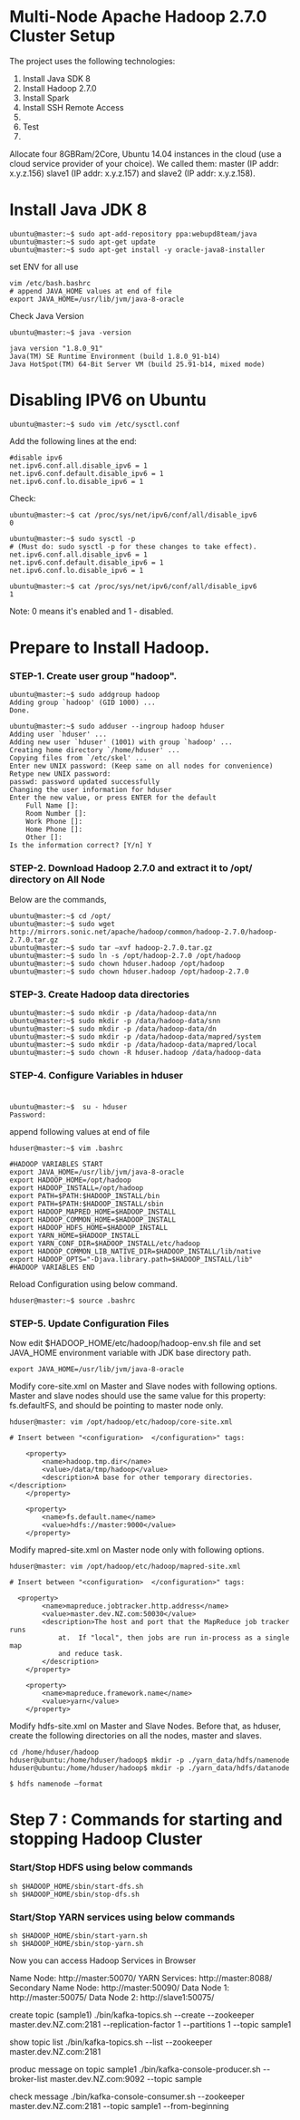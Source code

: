 # Multi-Node Apache Hadoop 2.7.0 Cluster Setup

The project uses the following technologies:
1. Install Java SDK 8
2. Install Hadoop 2.7.0
3. Install Spark
4. Install SSH Remote Access
5. 
6. Test
7. 

Allocate four 8GBRam/2Core, Ubuntu 14.04 instances in the cloud (use a cloud service provider of your choice).
We called them: master (IP addr: x.y.z.156) slave1 (IP addr: x.y.z.157) and slave2 (IP addr: x.y.z.158).

# Install Java JDK 8
```
ubuntu@master:~$ sudo apt-add-repository ppa:webupd8team/java
ubuntu@master:~$ sudo apt-get update
ubuntu@master:~$ sudo apt-get install -y oracle-java8-installer
```
set ENV for all use
```
vim /etc/bash.bashrc
# append JAVA_HOME values at end of file
export JAVA_HOME=/usr/lib/jvm/java-8-oracle
```

Check Java Version
```
ubuntu@master:~$ java -version

java version "1.8.0_91"
Java(TM) SE Runtime Environment (build 1.8.0_91-b14)
Java HotSpot(TM) 64-Bit Server VM (build 25.91-b14, mixed mode)
```

# Disabling IPV6 on Ubuntu
```
ubuntu@master:~$ sudo vim /etc/sysctl.conf
```
Add the following lines at the end:
```
#disable ipv6
net.ipv6.conf.all.disable_ipv6 = 1
net.ipv6.conf.default.disable_ipv6 = 1
net.ipv6.conf.lo.disable_ipv6 = 1
```
Check:
```
ubuntu@master:~$ cat /proc/sys/net/ipv6/conf/all/disable_ipv6 
0

ubuntu@master:~$ sudo sysctl -p
# (Must do: sudo sysctl -p for these changes to take effect).
net.ipv6.conf.all.disable_ipv6 = 1
net.ipv6.conf.default.disable_ipv6 = 1
net.ipv6.conf.lo.disable_ipv6 = 1

ubuntu@master:~$ cat /proc/sys/net/ipv6/conf/all/disable_ipv6 
1
```
Note: 0 means it's enabled and 1 - disabled.

# Prepare to Install Hadoop.
### STEP-1. Create user group "hadoop".
```
ubuntu@master:~$ sudo addgroup hadoop
Adding group `hadoop' (GID 1000) ...
Done.

ubuntu@master:~$ sudo adduser --ingroup hadoop hduser
Adding user `hduser' ...
Adding new user `hduser' (1001) with group `hadoop' ...
Creating home directory `/home/hduser' ...
Copying files from `/etc/skel' ...
Enter new UNIX password: (Keep same on all nodes for convenience)
Retype new UNIX password: 
passwd: password updated successfully
Changing the user information for hduser
Enter the new value, or press ENTER for the default
    Full Name []: 
    Room Number []: 
    Work Phone []: 
    Home Phone []: 
    Other []: 
Is the information correct? [Y/n] Y
```
### STEP-2. Download Hadoop 2.7.0 and extract it to /opt/ directory on All Node
Below are the commands,
```
ubuntu@master:~$ cd /opt/
ubuntu@master:~$ sudo wget http://mirrors.sonic.net/apache/hadoop/common/hadoop-2.7.0/hadoop-2.7.0.tar.gz
ubuntu@master:~$ sudo tar –xvf hadoop-2.7.0.tar.gz
ubuntu@master:~$ sudo ln -s /opt/hadoop-2.7.0 /opt/hadoop
ubuntu@master:~$ sudo chown hduser.hadoop /opt/hadoop
ubuntu@master:~$ sudo chown hduser.hadoop /opt/hadoop-2.7.0
```
### STEP-3. Create Hadoop data directories
```
ubuntu@master:~$ sudo mkdir -p /data/hadoop-data/nn 
ubuntu@master:~$ sudo mkdir -p /data/hadoop-data/snn 
ubuntu@master:~$ sudo mkdir -p /data/hadoop-data/dn 
ubuntu@master:~$ sudo mkdir -p /data/hadoop-data/mapred/system 
ubuntu@master:~$ sudo mkdir -p /data/hadoop-data/mapred/local
ubuntu@master:~$ sudo chown -R hduser.hadoop /data/hadoop-data
```

### STEP-4. Configure Variables in hduser
#
```
ubuntu@master:~$  su - hduser
Password:
```
append following values at end of file
```
hduser@master:~$ vim .bashrc

#HADOOP VARIABLES START
export JAVA_HOME=/usr/lib/jvm/java-8-oracle
export HADOOP_HOME=/opt/hadoop
export HADOOP_INSTALL=/opt/hadoop
export PATH=$PATH:$HADOOP_INSTALL/bin
export PATH=$PATH:$HADOOP_INSTALL/sbin
export HADOOP_MAPRED_HOME=$HADOOP_INSTALL
export HADOOP_COMMON_HOME=$HADOOP_INSTALL
export HADOOP_HDFS_HOME=$HADOOP_INSTALL
export YARN_HOME=$HADOOP_INSTALL
export YARN_CONF_DIR=$HADOOP_INSTALL/etc/hadoop
export HADOOP_COMMON_LIB_NATIVE_DIR=$HADOOP_INSTALL/lib/native
export HADOOP_OPTS="-Djava.library.path=$HADOOP_INSTALL/lib"
#HADOOP VARIABLES END
```
Reload Configuration using below command.
```
hduser@master:~$ source .bashrc
```
### STEP-5. Update Configuration Files
Now edit $HADOOP_HOME/etc/hadoop/hadoop-env.sh file and set JAVA_HOME environment variable with JDK base directory path.
```
export JAVA_HOME=/usr/lib/jvm/java-8-oracle
```

Modify core-site.xml on Master and Slave nodes with following options. Master and slave nodes should use the same value for this property: fs.defaultFS, and should be pointing to master node only.
```
hduser@master: vim /opt/hadoop/etc/hadoop/core-site.xml

# Insert between "<configuration>  </configuration>" tags:

    <property>
        <name>hadoop.tmp.dir</name>
        <value>/data/tmp/hadoop</value>
        <description>A base for other temporary directories.</description>
    </property>

    <property>
        <name>fs.default.name</name>
        <value>hdfs://master:9000</value>
    </property>

```
Modify mapred-site.xml on Master node only with following options.
```
hduser@master: vim /opt/hadoop/etc/hadoop/mapred-site.xml

# Insert between "<configuration>  </configuration>" tags:

  <property>
        <name>mapreduce.jobtracker.http.address</name>
        <value>master.dev.NZ.com:50030</value>
        <description>The host and port that the MapReduce job tracker runs
            at.  If "local", then jobs are run in-process as a single map
            and reduce task.
        </description>
    </property>

    <property>
        <name>mapreduce.framework.name</name>
        <value>yarn</value>
    </property>
```
Modify hdfs-site.xml on Master and Slave Nodes. Before that, as hduser, create the following directories on all the nodes, master and slaves.
```
cd /home/hduser/hadoop
hduser@ubuntu:/home/hduser/hadoop$ mkdir -p ./yarn_data/hdfs/namenode
hduser@ubuntu:/home/hduser/hadoop$ mkdir -p ./yarn_data/hdfs/datanode
```

```
$ hdfs namenode –format
```
# Step 7 : Commands for starting and stopping Hadoop Cluster

### Start/Stop HDFS using below commands
```
sh $HADOOP_HOME/sbin/start-dfs.sh
sh $HADOOP_HOME/sbin/stop-dfs.sh
```
### Start/Stop YARN services using below commands
```
sh $HADOOP_HOME/sbin/start-yarn.sh
sh $HADOOP_HOME/sbin/stop-yarn.sh
```



Now you can access Hadoop Services in Browser

Name Node: http://master:50070/
YARN Services: http://master:8088/
Secondary Name Node: http://master:50090/
Data Node 1: http://master:50075/
Data Node 2: http://slave1:50075/


create topic (sample1)
./bin/kafka-topics.sh --create --zookeeper master.dev.NZ.com:2181 --replication-factor 1 --partitions 1 --topic sample1

show topic list
./bin/kafka-topics.sh --list --zookeeper master.dev.NZ.com:2181

produc message on topic sample1
./bin/kafka-console-producer.sh --broker-list master.dev.NZ.com:9092  --topic sample

check message 
./bin/kafka-console-consumer.sh --zookeeper master.dev.NZ.com:2181 --topic sample1 --from-beginning



